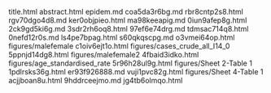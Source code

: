 title.html
abstract.html
epidem.md
coa5da3r6bg.md
rbr8cntp2s8.html
rgv70dgo4d8.md
ker0objpieo.html
ma98keeapig.md
0iun9afep8g.html
2ck9gd5ki6g.md
3sdr2rh6oq8.html
97ef6e74drg.md
tdmsac714q8.html
0nefd12r0s.md
ls4pe7bpag.html
s60qkqscpg.md
o3vmei64op.html
figures/malefemale
c1oiv6ejt1o.html
figures/cases_crude_all_I14_0
5ppnjd14dg8.html
figures/malefemale2
4fbaid3idko.html
figures/age_standardised_rate
5r96h28ul9g.html
figures/Sheet 2-Table 1
1pdlrsks36g.html
er93f926888.md
vuji1pvc82g.html
figures/Sheet 4-Table 1
acjjboan8u.html
9hddrceejmo.md
jg4tb6olmqo.html